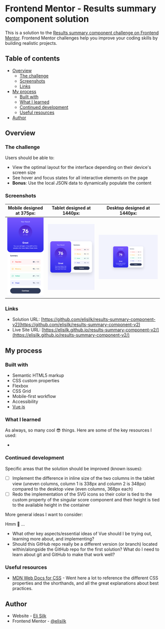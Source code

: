 # Frontend Mentor - Results summary component solution

This is a solution to the [Results summary component challenge on Frontend Mentor](https://www.frontendmentor.io/challenges/results-summary-component-CE_K6s0maV). Frontend Mentor challenges help you improve your coding skills by building realistic projects.

## Table of contents

- [Overview](#overview)
  - [The challenge](#the-challenge)
  - [Screenshots](#screenshots)
  - [Links](#links)
- [My process](#my-process)
  - [Built with](#built-with)
  - [What I learned](#what-i-learned)
  - [Continued development](#continued-development)
  - [Useful resources](#useful-resources)
- [Author](#author)

## Overview

### The challenge

Users should be able to:

- View the optimal layout for the interface depending on their device's screen size
- See hover and focus states for all interactive elements on the page
- **Bonus**: Use the local JSON data to dynamically populate the content

### Screenshots

|        Mobile designed at 375px:         |        Tablet designed at 1440px:        | Desktop designed at 1440px:               |
| :--------------------------------------: | :--------------------------------------: | ----------------------------------------- |
| ![](./screenshots/screenshot-mobile.png) | ![](./screenshots/screenshot-tablet.png) | ![](./screenshots/screenshot-desktop.png) |

### Links

- Solution URL: [https://github.com/elisilk/results-summary-component-v2](https://github.com/elisilk/results-summary-component-v2)
- Live Site URL: [https://elisilk.github.io/results-summary-component-v2/](https://elisilk.github.io/results-summary-component-v2/)

## My process

### Built with

- Semantic HTML5 markup
- CSS custom properties
- Flexbox
- CSS Grid
- Mobile-first workflow
- Accessibility
- [Vue.js](https://vuejs.org/)

### What I learned

As always, so many cool :sunglasses: things. Here are some of the key resources I used:

- []()

### Continued development

Specific areas that the solution should be improved (known issues):

- [ ] Implement the difference in inline size of the two columns in the tablet view (uneven columns, column 1 is 338px and column 2 is 348px) compared to the desktop view (even columns, 368px each)
- [ ] Redo the implementation of the SVG icons so their color is tied to the custom property of the singular score component and their height is tied to the available height in the container

More general ideas I want to consider:

Hmm 🤔 ...

- What other key aspects/essential ideas of Vue should I be trying out, learning more about, and implementing?
- Should this GitHub repo really be a different version (or branch) located within/alongside the GitHub repo for the first solution? What do I need to learn about git and GitHub to make that work well?

### Useful resources

- [MDN Web Docs for CSS](https://developer.mozilla.org/en-US/docs/Web/CSS) - Went here a lot to reference the different CSS properties and the shorthands, and all the great explanations about best practices.

## Author

- Website - [Eli Silk](https://github.com/elisilk)
- Frontend Mentor - [@elisilk](https://www.frontendmentor.io/profile/elisilk)
